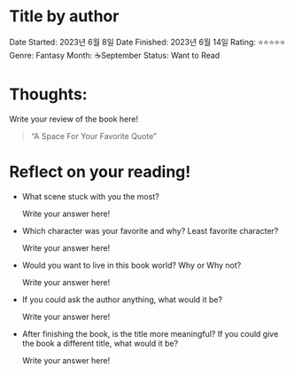 # Title by author

Date Started: 2023년 6월 8일
Date Finished: 2023년 6월 14일
Rating: ⭐️⭐️⭐️⭐️⭐️
Genre: Fantasy
Month: ☕️September
Status: Want to Read

# Thoughts:

Write your review of the book here!

> “A Space For Your Favorite Quote”
> 

# Reflect on your reading!

- What scene stuck with you the most?
    
    Write your answer here!
    
- Which character was your favorite and why? Least favorite character?
    
    Write your answer here!
    
- Would you want to live in this book world? Why or Why not?
    
    Write your answer here!
    
- If you could ask the author anything, what would it be?
    
    Write your answer here!
    
- After finishing the book, is the title more meaningful? If you could give the book a different title, what would it be?
    
    Write your answer here!